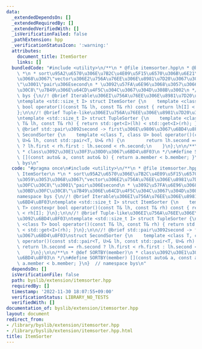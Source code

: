 ```yaml
---
data:
  _extendedDependsOn: []
  _extendedRequiredBy: []
  _extendedVerifiedWith: []
  _isVerificationFailed: false
  _pathExtension: hpp
  _verificationStatusIcon: ':warning:'
  attributes:
    document_title: ItemSorter
    links: []
  bundledCode: "#include <utility>\n/**\n * @file itemsorter.hpp\n * @brief ItemSorter\n\
    \ *\n * sort\u95A2\u6570\u306E\u7B2C\u4E09\u5F15\u6570\u306B\u6E21\u3059\u3053\
    \u3068\u3067\"vector\u306E2\u756A\u76EE\u306E\u8981\u7D20\u3067\u30BD\u30FC\u30C8\
    \"\u3001\"pair\u306Esecond\n * \u3092\u57FA\u6E96\u3068\u3057\u3066\u30BD\u30FC\
    \u30C8\"\u7B49\u306E\u64CD\u4F5C\u304C\u3067\u304D\u308B\u3002\n */\nnamespace\
    \ bys {\n//! @brief Iterable\u306EI\u756A\u76EE\u306E\u8981\u7D20\u3092\u6BD4\u8F03\
    \ntemplate <std::size_t I> struct ItemSorter {\n    template <class T> constexpr\
    \ bool operator()(const T& lh, const T& rh) const { return lh[I] < rh[I]; }\n\
    };\n\n//! @brief Tuple-like\u306EI\u756A\u76EE\u306E\u8981\u7D20\u3092\u6BD4\u8F03\
    \ntemplate <std::size_t I> struct TupleSorter {\n    template <class T> bool operator()(const\
    \ T& lh, const T& rh) { return std::get<I>(lh) < std::get<I>(rh); }\n};\n\n//!\
    \ @brief std::pair\u3092second -> first\u306E\u9806\u3067\u6BD4\u8F03\nstruct\
    \ SecondSorter {\n    template <class T, class U> bool operator()(const std::pair<T,\
    \ U>& lh, const std::pair<T, U>& rh) {\n        return lh.second == rh.second\
    \ ? lh.first < rh.first : lh.second < rh.second;\n    }\n};\n\n/**\n * @def SORTBY(member)\n\
    \ * class\u3092\u30E1\u30F3\u30D0\u3067\u6BD4\u8F03\n */\n#define SORTBY(member)\
    \ [](const auto& a, const auto& b) { return a.member < b.member; }\n}  // namespace\
    \ bys\n"
  code: "#pragma once\n#include <utility>\n/**\n * @file itemsorter.hpp\n * @brief\
    \ ItemSorter\n *\n * sort\u95A2\u6570\u306E\u7B2C\u4E09\u5F15\u6570\u306B\u6E21\
    \u3059\u3053\u3068\u3067\"vector\u306E2\u756A\u76EE\u306E\u8981\u7D20\u3067\u30BD\
    \u30FC\u30C8\"\u3001\"pair\u306Esecond\n * \u3092\u57FA\u6E96\u3068\u3057\u3066\
    \u30BD\u30FC\u30C8\"\u7B49\u306E\u64CD\u4F5C\u304C\u3067\u304D\u308B\u3002\n */\n\
    namespace bys {\n//! @brief Iterable\u306EI\u756A\u76EE\u306E\u8981\u7D20\u3092\
    \u6BD4\u8F03\ntemplate <std::size_t I> struct ItemSorter {\n    template <class\
    \ T> constexpr bool operator()(const T& lh, const T& rh) const { return lh[I]\
    \ < rh[I]; }\n};\n\n//! @brief Tuple-like\u306EI\u756A\u76EE\u306E\u8981\u7D20\
    \u3092\u6BD4\u8F03\ntemplate <std::size_t I> struct TupleSorter {\n    template\
    \ <class T> bool operator()(const T& lh, const T& rh) { return std::get<I>(lh)\
    \ < std::get<I>(rh); }\n};\n\n//! @brief std::pair\u3092second -> first\u306E\u9806\
    \u3067\u6BD4\u8F03\nstruct SecondSorter {\n    template <class T, class U> bool\
    \ operator()(const std::pair<T, U>& lh, const std::pair<T, U>& rh) {\n       \
    \ return lh.second == rh.second ? lh.first < rh.first : lh.second < rh.second;\n\
    \    }\n};\n\n/**\n * @def SORTBY(member)\n * class\u3092\u30E1\u30F3\u30D0\u3067\
    \u6BD4\u8F03\n */\n#define SORTBY(member) [](const auto& a, const auto& b) { return\
    \ a.member < b.member; }\n}  // namespace bys\n"
  dependsOn: []
  isVerificationFile: false
  path: byslib/extension/itemsorter.hpp
  requiredBy: []
  timestamp: '2022-11-30 18:07:55+09:00'
  verificationStatus: LIBRARY_NO_TESTS
  verifiedWith: []
documentation_of: byslib/extension/itemsorter.hpp
layout: document
redirect_from:
- /library/byslib/extension/itemsorter.hpp
- /library/byslib/extension/itemsorter.hpp.html
title: ItemSorter
---
```

